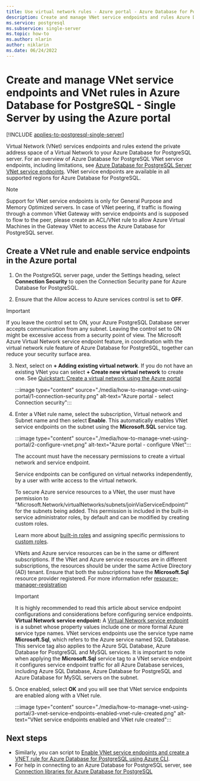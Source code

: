 ```yaml
---
title: Use virtual network rules - Azure portal - Azure Database for PostgreSQL - Single Server
description: Create and manage VNet service endpoints and rules Azure Database for PostgreSQL - Single Server using the Azure portal
ms.service: postgresql
ms.subservice: single-server
ms.topic: how-to
ms.author: nlarin
author: niklarin
ms.date: 06/24/2022
---
```

# Create and manage VNet service endpoints and VNet rules in Azure Database for PostgreSQL - Single Server by using the Azure portal

[!INCLUDE [applies-to-postgresql-single-server](../includes/applies-to-postgresql-single-server.md)]

Virtual Network (VNet) services endpoints and rules extend the private address space of a Virtual Network to your Azure Database for PostgreSQL server. For an overview of Azure Database for PostgreSQL VNet service endpoints, including limitations, see [Azure Database for PostgreSQL Server VNet service endpoints](concepts-data-access-and-security-vnet.md). VNet service endpoints are available in all supported regions for Azure Database for PostgreSQL.

> [!NOTE]
> Support for VNet service endpoints is only for General Purpose and Memory Optimized servers.
> In case of VNet peering, if traffic is flowing through a common VNet Gateway with service endpoints and is supposed to flow to the peer, please create an ACL/VNet rule to allow Azure Virtual Machines in the Gateway VNet to access the Azure Database for PostgreSQL server.

## Create a VNet rule and enable service endpoints in the Azure portal

1. On the PostgreSQL server page, under the Settings heading, select **Connection Security** to open the Connection Security pane for Azure Database for PostgreSQL.

2. Ensure that the Allow access to Azure services control is set to **OFF**.

> [!Important]
> If you leave the control set to ON, your Azure PostgreSQL Database server accepts communication from any subnet. Leaving the control set to ON might be excessive access from a security point of view. The Microsoft Azure Virtual Network service endpoint feature, in coordination with the virtual network rule feature of Azure Database for PostgreSQL, together can reduce your security surface area.

3. Next, select on **+ Adding existing virtual network**. If you do not have an existing VNet you can select **+ Create new virtual network** to create one. See [Quickstart: Create a virtual network using the Azure portal](../../virtual-network/quick-create-portal.md)

   :::image type="content" source="./media/how-to-manage-vnet-using-portal/1-connection-security.png" alt-text="Azure portal - select Connection security":::

4. Enter a VNet rule name, select the subscription, Virtual network and Subnet name and then select **Enable**. This automatically enables VNet service endpoints on the subnet using the **Microsoft.SQL** service tag.

   :::image type="content" source="./media/how-to-manage-vnet-using-portal/2-configure-vnet.png" alt-text="Azure portal - configure VNet":::

    The account must have the necessary permissions to create a virtual network and service endpoint.

    Service endpoints can be configured on virtual networks independently, by a user with write access to the virtual network.

    To secure Azure service resources to a VNet, the user must have permission to "Microsoft.Network/virtualNetworks/subnets/joinViaServiceEndpoint/" for the subnets being added. This permission is included in the built-in service administrator roles, by default and can be modified by creating custom roles.

    Learn more about [built-in roles](../../role-based-access-control/built-in-roles.md) and assigning specific permissions to [custom roles](../../role-based-access-control/custom-roles.md).

    VNets and Azure service resources can be in the same or different subscriptions. If the VNet and Azure service resources are in different subscriptions, the resources should be under the same Active Directory (AD) tenant. Ensure that both the subscriptions have the **Microsoft.Sql** resource provider registered. For more information refer [resource-manager-registration][resource-manager-portal]

   > [!IMPORTANT]
   > It is highly recommended to read this article about service endpoint configurations and considerations before configuring service endpoints. **Virtual Network service endpoint:** A [Virtual Network service endpoint](../../virtual-network/virtual-network-service-endpoints-overview.md) is a subnet whose property values include one or more formal Azure service type names. VNet services endpoints use the service type name **Microsoft.Sql**, which refers to the Azure service named SQL Database. This service tag also applies to the Azure SQL Database, Azure Database for PostgreSQL and MySQL services. It is important to note when applying the **Microsoft.Sql** service tag to a VNet service endpoint it configures service endpoint traffic for all Azure Database services, including Azure SQL Database, Azure Database for PostgreSQL and Azure Database for MySQL servers on the subnet. 
   >

5. Once enabled, select **OK** and you will see that VNet service endpoints are enabled along with a VNet rule.

   :::image type="content" source="./media/how-to-manage-vnet-using-portal/3-vnet-service-endpoints-enabled-vnet-rule-created.png" alt-text="VNet service endpoints enabled and VNet rule created":::

## Next steps

- Similarly, you can script to [Enable VNet service endpoints and create a VNET rule for Azure Database for PostgreSQL using Azure CLI](how-to-manage-vnet-using-cli.md).
- For help in connecting to an Azure Database for PostgreSQL server, see [Connection libraries for Azure Database for PostgreSQL](./concepts-connection-libraries.md)

<!-- Link references, to text, Within this same GitHub repo. --> 
[resource-manager-portal]: ../../azure-resource-manager/management/resource-providers-and-types.md
